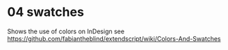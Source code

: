 04 swatches
===========

Shows the use of colors on InDesign
see https://github.com/fabiantheblind/extendscript/wiki/Colors-And-Swatches